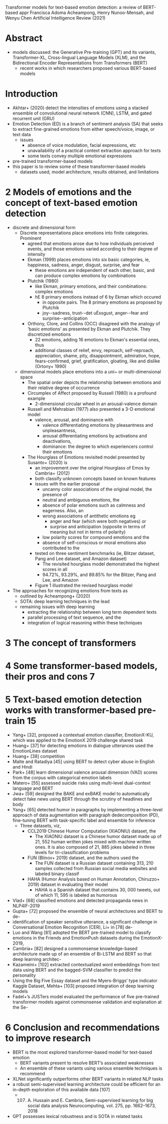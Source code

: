 Transformer models for text-based emotion detection: a review of BERT-based appr
Francisca Adoma Acheampong, Henry Nunoo-Mensah, and Wenyu Chen
Artificial Intelligence Review (2021)

# Abstract

* models discussed: the Generative Pre-training (GPT) and its variants,
  Transformer-XL, Cross-lingual Language Models (XLM), and
  the Bidirectional Encoder Representations from Transformers (BERT)
  * recent works in which researchers proposed various BERT-based models

# Introduction

* Akhtar+ (2020) detect the intensities of emotions using a stacked ensemble of
  convolutional neural network (CNN), LSTM, and gated recurrent unit (GRU)
* Emotion Detection (ED) is a branch of sentiment analysis (SA) that seeks to
  extract fine-grained emotions from either speech/voice, image, or text data
  * issues
    * absence of voice modulation, facial expressions, etc
    * unavailability of a practical context extraction approach for texts
    * some texts convey multiple emotional expressions
* pre-trained transformer-based models
* this paper is to review some of these transformer-based models
  * datasets used, model architecture, results obtained, and limitations

# 2 Models of emotions and the concept of text-based emotion detection

* discrete and dimensional form
  * Discrete representations place emotions into finite categories. Prominent
    * agreed that emotions arose due to how individuals perceived events, and
      those emotions varied according to their degree of intensity
    * Ekman (1999) places emotions into six basic categories, ie,
      happiness, sadness, anger, disgust, surprise, and fear
      * these emotions are independent of each other, basic, and can produce
        complex emotions by combinations
    * Plutchik (1980)
      * like Ekman, primary emotions, and their combinations: complex emotions
      * hE 8 primary emotions instead of 6 by Ekman which occured
        * in opposite pairs. The 8 primary emotions as proposed by Plutchik
        * joy--sadness, trust--det uÉssgust, anger--fear and surprise--anticipation
    * Orthony, Clore, and Collins (OCC) disagreed with the analogy of ’basic
      emotions’ as presented by Ekman and Plutchik. They discretized emotions
      * 22 emotions, adding 16 emotions to Ekman's essential ones, thus
      * additional classes of relief, envy, reproach, self-reproach,
        appreciation, shame, pity, disappointment, admiration, hope,
        fears-confirmed, grief, gratification, gloating, like and dislike
        (Ortony+ 1990)
  * dimensional models place emotions into a uni~ or multi-dimensional space
    * The spatial order depicts the relationship between emotions and
      their relative degree of occurrence
    * Circumplex of Affect proposed by Russell (1980) is a profound example
      * 2-dimensional circular wheel in an arousal-valence domain
    * Russell and Mehrabian (1977) also presented a 3-D emotional model
      * valence, arousal, and dominance with
        * valence differentiating emotions by pleasantness and unpleasantness,
        * arousal differentiating emotions by activations and deactivations,
        * dominance: the degree to which experiencers control their emotions
    * The Hourglass of Emotions revisited model presented by Susanto+ (2020) is
      * an improvement over the original Hourglass of Emos by Cambria+ (2012)
      * both classify unknown concepts based on known features
      * issues with the earlier proposal
        * uncanny color associations of the original model, the presence of
        * neutral and ambiguous emotions, the
        * absence of polar emotions such as calmness and eagerness.  Also, an
        * wrong associations of antithetic emotions eg
          * anger and fear (which were both negatives) or
          * surprise and anticipation
            (opposite in terms of meaning but not in terms of polarity)
        * low polarity scores for compound emotions and the
        * absence of self-conscious or moral emotions also contributed to the
      * tested on three sentiment benchmarks (ie, Blitzer dataset, Pang and Lee
        dataset, and Amazon dataset)
        * The revisited hourglass model demonstrated the highest scores in all
        * 94.72%, 93.29%, and 89.85% for the Blitzer, Pang and Lee, and Amazon
      * Figure 1 illustrated the revised hourglass model
* The approaches for recognizing emotions from texts as
  * outlined by Acheampong+ (2020)
  * SOTA: deep learning techniques in the lead
  * remaining issues with deep learning
    * extracting the relationship between long term dependent texts
    * parallel processing of text sequence, and the
    * integration of logical reasoning within these techniques

# 3 The concept of transformers

# 4 Some transformer-based models, their pros and cons 7

# 5 Text-based emotion detection works with transformer-based pre-train 15

* Yang+ [32], proposed a contextual emotion classifier, EmotionX-KU, which was
  applied to the EmotionX 2019 challenge shared task
* Huang+ [37] for detecting emotions in dialogue utterances used the
  EmotionLines dataset
* Huang+ [38] competition
* Malte and Ratadiya [45] using BERT to detect cyber abuse in English and Hindi
* Park+ [48] learn dimensional valence arousal dimension (VAD) scores from the
  corpus with categorical emotion labels
* Matero+ [55] assessed suicide risks using multi-level dual-context language
  and BERT
* Jwa+ [59] designed the BAKE and exBAKE model to automatically detect fake news
  using BERT through the scrutiny of headlines and body
* Yang+ [65] detected humor in paragraphs by implementing a three-level approach
  of data augmentation with paragraph dedecomposition (PD), fine-tuning BERT
  with task-specific label and ensemble for inference
  * Three datasets, viz,
    * CCL2019 Chinese Humor Computation (XIAONIU) dataset, the
      * The XIAONIU dataset is a Chinese humor dataset made up of 21, 552 human
        written jokes mixed with machine written ones. It is also composed of
        21, 885 jokes labeled in three levels for tri-classification problems
    * FUN (Blinov+ 2019) dataset, and the authors used the
      * The FUN dataset is a Russian dataset containing 313, 210 samples
        collected from Russian social media websites and labeled binary classif
    * HAHA (Humor Analysis based on Human Annotation, Chiruzzo+ 2019) dataset
      in evaluating their model
      * HAHA is a Spanish dataset that contains 30, 000 tweets, out of which
        11, 595 is labeled as humorous
* Vlad+ [68] classified emotions and detected propaganda news in NLP4IF-2019
* Gupta+ [72] proposed the ensemble of neural architectures and BERT to de-
* identification of speaker sensitive utterance, a significant challenge in
  Conversational Emotion Recognition (CER), Li+ in [78] de-
* Luo and Wang [81] adopted the BERT pre-trained model to classify emotions in
  the Friends and EmotionPush datasets during the EmotionX-2019,
* Cambria+ [82] designed a commonsense knowledge-based architecture made up of
  an ensemble of Bi-LSTM and BERT so that deep learning architec-
* Kazameini+ [102] extracted contextualized word embeddings from text data using
  BERT and the bagged-SVM classifier to predict the personality
* Using the Big Five Essay dataset and the Myers-Briggs’ type indicator Kaggle
  Dataset, Mehta+ [103] proposed integration of deep learning models
* Fadel+’s JUSTers model evaluated the performance of five pre-trained
  transformer models against commonsense validation and explanation at the Se-

# 6 Conclusion and recommendations to improve research

* BERT is the most explored transformer-based model for text-based emotion
  * BERT variants present to resolve BERT’s associated weaknesses
  * An ensemble of these variants using various ensemble techniques is recommend
* XLNet significantly outperforms other BERT variants in related NLP tasks
* a robust semi-supervised learning architecture could be efficient for an
  in-depth exploration of this available data [107]
  * 107. A. Hussain and E. Cambria,
    Semi-supervised learning for big social data analysis
    Neurocomputing, vol. 275, pp. 1662–1673, 2018
* GPT possesses lexical robustness and is SOTA in related tasks

